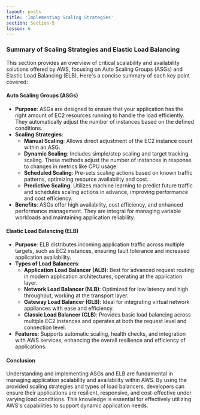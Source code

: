 ```yaml
---
layout: posts
title: 'Implementing Scaling Strategies'
section: Section-5
lesson: 6
---
```


### Summary of Scaling Strategies and Elastic Load Balancing

This section provides an overview of critical scalability and availability solutions offered by AWS, focusing on Auto Scaling Groups (ASGs) and Elastic Load Balancing (ELB). Here's a concise summary of each key point covered:

<!-- pagebreak -->

#### Auto Scaling Groups (ASGs)

- **Purpose**: ASGs are designed to ensure that your application has the right amount of EC2 resources running to handle the load efficiently. They automatically adjust the number of instances based on the defined conditions.
- **Scaling Strategies**:
  - **Manual Scaling**: Allows direct adjustment of the EC2 instance count within an ASG.
  - **Dynamic Scaling**: Includes simple/step scaling and target tracking scaling. These methods adjust the number of instances in response to changes in metrics like CPU usage.
  - **Scheduled Scaling**: Pre-sets scaling actions based on known traffic patterns, optimizing resource availability and cost.
  - **Predictive Scaling**: Utilizes machine learning to predict future traffic and schedules scaling actions in advance, improving performance and cost efficiency.
- **Benefits**: ASGs offer high availability, cost efficiency, and enhanced performance management. They are integral for managing variable workloads and maintaining application reliability.
<!-- pagebreak -->

#### Elastic Load Balancing (ELB)

- **Purpose**: ELB distributes incoming application traffic across multiple targets, such as EC2 instances, ensuring fault tolerance and increased application availability.
- **Types of Load Balancers**:
  - **Application Load Balancer (ALB)**: Best for advanced request routing in modern application architectures, operating at the application layer.
  - **Network Load Balancer (NLB)**: Optimized for low latency and high throughput, working at the transport layer.
  - **Gateway Load Balancer (GLB)**: Ideal for integrating virtual network appliances with ease and efficiency.
  - **Classic Load Balancer (CLB)**: Provides basic load balancing across multiple EC2 instances and operates at both the request level and connection level.
- **Features**: Supports automatic scaling, health checks, and integration with AWS services, enhancing the overall resilience and efficiency of applications.
<!-- pagebreak -->

#### Conclusion

Understanding and implementing ASGs and ELB are fundamental in managing application scalability and availability within AWS. By using the provided scaling strategies and types of load balancers, developers can ensure their applications are resilient, responsive, and cost-effective under varying load conditions. This knowledge is essential for effectively utilizing AWS's capabilities to support dynamic application needs.
